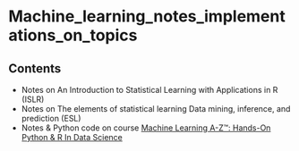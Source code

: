 # Machine_learning_notes_implementations_on_topics

## Contents

- Notes on An Introduction to Statistical Learning  with Applications in R (ISLR)
- Notes on The elements of statistical learning Data mining, inference, and prediction (ESL)
- Notes & Python code on course [Machine Learning A-Z™: Hands-On Python & R In Data Science](https://www.udemy.com/machinelearning/)
